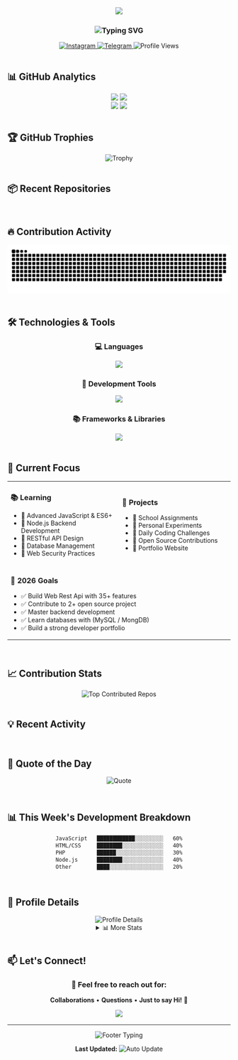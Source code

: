<div align="center">
  <img src="https://capsule-render.vercel.app/api?type=waving&height=200&text=Hi,%20I'm%20Habb!%20👋&fontAlign=50&fontAlignY=40&color=gradient&customColorList=24" />
</div>

<h3 align="center">
  <img src="https://readme-typing-svg.herokuapp.com?font=Fira+Code&size=22&duration=3000&pause=1000&color=58A6FF&center=true&vCenter=true&width=435&lines=Student+Developer+🚀;Continuous+Learner+📚;Tech+Enthusiast+💻;Building+the+Future+⚡" alt="Typing SVG" />
</h3>

<div align="center">
  <a href="https://instagram.com/wahab_h4b" target="_blank">
    <img src="https://img.shields.io/badge/Instagram-%40wahab__h4b-E4405F?style=for-the-badge&logo=instagram&logoColor=white" alt="Instagram" />
  </a>
  <a href="https://t.me/SatetT" target="_blank">
    <img src="https://img.shields.io/badge/Telegram-%40SatetT-2CA5E0?style=for-the-badge&logo=telegram&logoColor=white" alt="Telegram" />
  </a>
  <img src="https://komarev.com/ghpvc/?username=keyyH4B&label=Profile%20Views&color=0e75b6&style=for-the-badge" alt="Profile Views" />
</div>

<br>

## 📊 GitHub Analytics

<div align="center">
  <img width="49%" src="https://github-readme-stats.vercel.app/api?username=keyyH4B&show_icons=true&theme=tokyonight&include_all_commits=true&count_private=true&hide_border=true&border_radius=15&bg_color=0D1117" />
  <img width="49%" src="https://github-readme-streak-stats.herokuapp.com/?user=keyyH4B&theme=tokyonight&hide_border=true&border_radius=15&background=0D1117" />
</div>

<div align="center">
  <img width="49%" src="https://github-readme-stats.vercel.app/api/top-langs?username=keyyH4B&layout=compact&theme=tokyonight&hide_border=true&border_radius=15&langs_count=10&bg_color=0D1117" />
  <img width="49%" src="https://github-readme-activity-graph.vercel.app/graph?username=keyyH4B&theme=tokyo-night&hide_border=true&border_radius=15&bg_color=0D1117&point=58A6FF&line=58A6FF&color=C9D1D9" />
</div>

<br>

## 🏆 GitHub Trophies

<div align="center">
  <img src="https://github-profile-trophy.vercel.app/?username=keyyH4B&theme=tokyonight&no-frame=true&no-bg=true&row=1&column=7" width="100%" alt="Trophy" />
</div>

<br>

## 📦 Recent Repositories

<!-- START_SECTION:repos -->
<!-- This section will be automatically updated by GitHub Actions -->
<!-- END_SECTION:repos -->

<br>

## 🔥 Contribution Activity

<div align="center">
  <picture>
    <source media="(prefers-color-scheme: dark)" srcset="https://raw.githubusercontent.com/keyyH4B/keyyH4B/output/github-contribution-grid-snake-dark.svg">
    <source media="(prefers-color-scheme: light)" srcset="https://raw.githubusercontent.com/keyyH4B/keyyH4B/output/github-contribution-grid-snake.svg">
    <img alt="GitHub Contribution Snake" src="https://raw.githubusercontent.com/keyyH4B/keyyH4B/output/github-contribution-grid-snake-dark.svg">
  </picture>
</div>

<br>

## 🛠️ Technologies & Tools

<div align="center">
  
### 💻 Languages
<img src="https://skillicons.dev/icons?i=js,nodejs,html,css,php,python&theme=dark&perline=6" />

### 🔧 Development Tools
<img src="https://skillicons.dev/icons?i=vscode,git,github,linux,arch,mysql&theme=dark&perline=8" />

### 📚 Frameworks & Libraries
<img src="https://skillicons.dev/icons?i=express,react,tailwind,bootstrap&theme=dark&perline=4" />

</div>

<br>

## 🎯 Current Focus

<table align="center">
<tr>
<td width="50%">

### 📚 Learning
- 🔹 Advanced JavaScript & ES6+
- 🔹 Node.js Backend Development
- 🔹 RESTful API Design
- 🔹 Database Management
- 🔹 Web Security Practices

</td>
<td width="50%">

### 🚀 Projects
- 🔸 School Assignments
- 🔸 Personal Experiments
- 🔸 Daily Coding Challenges
- 🔸 Open Source Contributions
- 🔸 Portfolio Website

</td>
</tr>
<tr>
<td colspan="2">

### 🎯 2026 Goals
- ✅ Build Web Rest Api with 35+ features
- ✅ Contribute to 2+ open source project
- ✅ Master backend development
- ✅ Learn databases with (MySQL / MongDB)
- ✅ Build a strong developer portfolio

</td>
</tr>
</table>

<br>

## 📈 Contribution Stats

<div align="center">
  <img src="https://github-contributor-stats.vercel.app/api?username=keyyH4B&limit=5&theme=tokyonight&combine_all_yearly_contributions=true&hide_border=true" alt="Top Contributed Repos" />
</div>

<br>

## 💡 Recent Activity

<div align="center">
  
<!--START_SECTION:activity-->
<!-- GitHub Activity will be shown here -->
<!--END_SECTION:activity-->

</div>

<br>

## 💭 Quote of the Day

<div align="center">
  
![Quote](https://quotes-github-readme.vercel.app/api?type=horizontal&theme=tokyonight&quote=Knowledge%20without%20action%20is%20madness,%20and%20action%20without%20knowledge%20is%20useless.&author=Imam%20Al-Ghazali)

</div>

<br>

## 📊 This Week's Development Breakdown

<div align="center">

```text
JavaScript   ████████████░░░░░░░░░   60%
HTML/CSS     ████████░░░░░░░░░░░░░   40%
PHP          ██████░░░░░░░░░░░░░░░   30%
Node.js      ████████░░░░░░░░░░░░░   40%
Other        ████░░░░░░░░░░░░░░░░░   20%
```

</div>

<br>

## 🎨 Profile Details

<div align="center">
  <img src="https://github-profile-summary-cards.vercel.app/api/cards/profile-details?username=keyyH4B&theme=tokyonight" width="100%" alt="Profile Details" />
</div>

<details align="center">
<summary>📊 More Stats</summary>
<br>
<div align="center">
  <img src="https://github-profile-summary-cards.vercel.app/api/cards/repos-per-language?username=keyyH4B&theme=tokyonight" width="48%" alt="Repos per Language" />
  <img src="https://github-profile-summary-cards.vercel.app/api/cards/most-commit-language?username=keyyH4B&theme=tokyonight" width="48%" alt="Most Commit Language" />
</div>
<div align="center">
  <img src="https://github-profile-summary-cards.vercel.app/api/cards/stats?username=keyyH4B&theme=tokyonight" width="48%" alt="Stats" />
  <img src="https://github-profile-summary-cards.vercel.app/api/cards/productive-time?username=keyyH4B&theme=tokyonight&utcOffset=8" width="48%" alt="Productive Time" />
</div>
</details>

<br>

## 📫 Let's Connect!

<div align="center">
  
### 💬 Feel free to reach out for:
**Collaborations** • **Questions** • **Just to say Hi!** 👋

<img src="https://capsule-render.vercel.app/api?type=waving&height=120&section=footer&text=Thanks%20for%20visiting!&fontSize=24&fontAlign=50&fontAlignY=70&color=gradient&customColorList=24" />

</div>

---

<div align="center">
  <img src="https://readme-typing-svg.herokuapp.com?font=Fira+Code&size=14&duration=3000&pause=1000&color=58A6FF&center=true&vCenter=true&width=500&lines=💻+Always+learning,+always+coding;🚀+Building+tomorrow's+solutions+today;⚡+Turning+coffee+into+code" alt="Footer Typing" />
  
  **Last Updated:** ![Auto Update](https://img.shields.io/github/last-commit/keyyH4B/keyyH4B?label=&style=flat-square&color=58A6FF)
</div>
